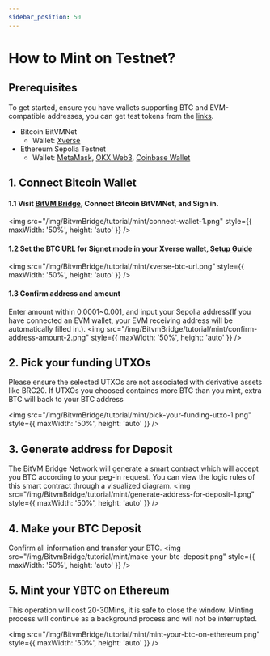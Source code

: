 ```yaml
---
sidebar_position: 50
---
```


# How to Mint on Testnet?

## Prerequisites

To get started, ensure you have wallets supporting BTC and EVM-compatible addresses, you can get test tokens from the [links](./GetTestToken.md).

- Bitcoin BitVMNet
  - Wallet: [Xverse](https://www.xverse.app/)
- Ethereum Sepolia Testnet
  - Wallet: [MetaMask](https://metamask.io/), [OKX Web3](https://www.okx.com/web3), [Coinbase Wallet
    ](https://www.coinbase.com/wallet)

## 1. Connect Bitcoin Wallet

#### 1.1 Visit [BitVM Bridge](https://bitvmbridge.bitlayer.org/), Connect Bitcoin BitVMNet, and Sign in.

<img src="/img/BitvmBridge/tutorial/mint/connect-wallet-1.png"  style={{ maxWidth: '50%', height: 'auto' }}  />


#### 1.2 Set the BTC URL for Signet mode in your Xverse wallet, [Setup Guide](https://docs.bitlayer.org/docs/BitVMBridge/UserGuides/XverseBTCUrl/)
<img src="/img/BitvmBridge/tutorial/mint/xverse-btc-url.png" style={{ maxWidth: '50%', height: 'auto' }}  />

#### 1.3 Confirm address and amount

Enter amount within 0.0001~0.001, and input your Sepolia address(If you have connected an EVM wallet, your EVM receiving address will be automatically filled in.).
<img src="/img/BitvmBridge/tutorial/mint/confirm-address-amount-2.png" style={{ maxWidth: '50%', height: 'auto' }}  />
## 2. Pick your funding UTXOs

Please ensure the selected UTXOs are not associated with derivative assets like BRC20.
If UTXOs you choosed containes more BTC than you mint, extra BTC will back to your BTC address

<img src="/img/BitvmBridge/tutorial/mint/pick-your-funding-utxo-1.png" style={{ maxWidth: '50%', height: 'auto' }}  />
## 3. Generate address for Deposit

The BitVM Bridge Network will generate a smart contract which will accept you BTC according to your peg-in request.
You can view the logic rules of this smart contract through a visualized diagram.
<img src="/img/BitvmBridge/tutorial/mint/generate-address-for-deposit-1.png" style={{ maxWidth: '50%', height: 'auto' }}  />

## 4. Make your BTC Deposit

Confirm all information and transfer your BTC.
<img src="/img/BitvmBridge/tutorial/mint/make-your-btc-deposit.png" style={{ maxWidth: '50%', height: 'auto' }}  />

## 5. Mint your YBTC on Ethereum

This operation will cost 20-30Mins, it is safe to close the window. Minting process will continue as a background process and will not be interrupted.

<img src="/img/BitvmBridge/tutorial/mint/mint-your-btc-on-ethereum.png" style={{ maxWidth: '50%', height: 'auto' }}  />